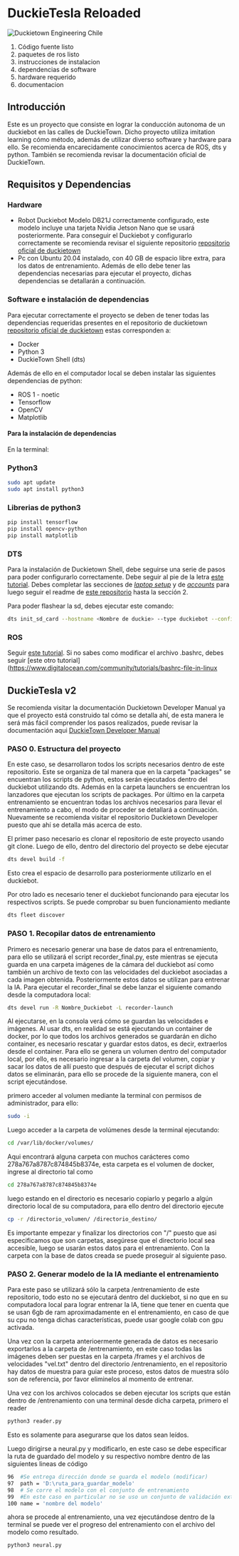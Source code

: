 # DuckieTesla Reloaded

![Duckietown Engineering Chile](https://github.com/Felipeipe/bitacoras-2023/blob/main/img/duckietown_engineering_chile.png?raw=true)

1. Código fuente listo
2. paquetes de ros listo
3. instrucciones de instalacion 
4. dependencias de software
5. hardware requerido
6. documentacion

## Introducción

Este es un proyecto que consiste en lograr la conducción autonoma de un duckiebot en las calles de DuckieTown. Dicho proyecto utiliza imitation learning cómo método, además de utilizar diverso software y hardware para ello. Se recomienda encarecidamente conocimientos acerca de ROS, dts y python. También se recomienda revisar la documentación oficial de DuckieTown. 

## Requisitos y Dependencias

### Hardware

- Robot Duckiebot Modelo DB21J correctamente configurado, este modelo incluye una tarjeta Nvidia Jetson Nano que se usará posteriormente. Para conseguir el Duckiebot y configurarlo correctamente se recomienda revisar el siguiente repositorio [repositorio oficial de duckietown](https://docs.duckietown.com/daffy/opmanual-duckiebot/intro.html)
- Pc con Ubuntu 20.04 instalado, con 40 GB de espacio libre extra, para los datos de entrenamiento. Además de ello debe tener las dependencias necesarias para ejecutar el proyecto, dichas dependencias se detallarán a continuación.
 
### Software e instalación de dependencias
Para ejecutar correctamente el proyecto se deben de tener todas las dependencias requeridas presentes en el repositorio de duckietown [repositorio oficial de duckietown](https://docs.duckietown.com/daffy/opmanual-duckiebot/intro.html) estas corresponden a:
- Docker
- Python 3
- DuckieTown Shell (dts)
  
Además de ello en el computador local se deben instalar las siguientes dependencias de python:
- ROS 1 - noetic
- Tensorflow
- OpenCV
- Matplotlib

#### Para la instalación de dependencias

En la terminal:

### Python3

```Bash
sudo apt update
sudo apt install python3
```

### Librerias de python3

```Bash
pip install tensorflow
pip install opencv-python
pip install matplotlib
```

### DTS

Para la instalación de Duckietown Shell, debe seguirse una serie de pasos para poder configurarlo correctamente. Debe seguir al pie de la letra [este tutorial](https://docs.duckietown.com/daffy/opmanual-duckiebot/setup/setup_laptop/setup_dependencies.html). Debes completar las secciones de [*laptop setup*](https://docs.duckietown.com/daffy/opmanual-duckiebot/setup/setup_laptop/index.html) y de [*accounts*](https://docs.duckietown.com/daffy/opmanual-duckiebot/setup/setup_account/index.html) para luego seguir el readme de [este repositorio](https://github.com/duckietown/duckietown-lx) hasta la sección 2.

Para poder flashear la sd, debes ejecutar este comando:

```Bash
dts init_sd_card --hostname <Nombre de duckie> --type duckiebot --configuration DB21J --wifi <WIFI>:<WIFI-password>
```

### ROS

Seguir [este tutorial](http://wiki.ros.org/noetic/Installation/Ubuntu). Si no sabes como modificar el archivo .bashrc, debes seguir [este otro tutorial](https://www.digitalocean.com/community/tutorials/bashrc-file-in-linux

## DuckieTesla v2
Se recomienda visitar la documentación Duckietown Developer Manual ya que el proyecto está construido tal cómo se detalla ahí, de esta manera le será más fácil comprender los pasos realizados, puede revisar la documentación aqui [DuckieTown Developer Manual](https://docs.duckietown.com/daffy/devmanual-software/intro.html)

### PASO 0. Estructura del proyecto
En este caso, se desarrollaron todos los scripts necesarios dentro de este repositorio. Este se organiza de tal manera que en la carpeta "packages" se encuentran los scripts de python, estos serán ejecutados dentro del duckiebot utilizando dts. Además en la carpeta launchers se encuentran los lanzadores que ejecutan los scripts de packages. Por último en la carpeta entrenamiento se encuentran todas los archivos necesarios para llevar el entrenamiento a cabo, el modo de proceder se detallará a continuación. Nuevamente se recomienda visitar el repositorio Duckietown Developer puesto que ahí se detalla más acerca de esto.

El primer paso necesario es clonar el repositorio de este proyecto usando git clone. Luego de ello, dentro del directorio del proyecto se debe ejecutar 

```Bash
dts devel build -f
```
Esto crea el espacio de desarrollo para posteriormente utilizarlo en el duckiebot.

Por otro lado es necesario tener el duckiebot funcionando para ejecutar los respectivos scripts. Se puede comprobar su buen funcionamiento mediante

```Bash
dts fleet discover
```

### PASO 1. Recopilar datos de entrenamiento
Primero es necesario generar una base de datos para el entrenamiento, para ello se utilizará el script recorder_final.py, este mientras se ejecuta guarda en una carpeta imágenes de la cámara del duckiebot así como también un archivo de texto con las velocidades del duckiebot asociadas a cada imagen obtenida. Posteriormente estos datos se utilizan para entrenar la IA. Para ejecutar el recorder_final se debe lanzar el siguiente comando desde la computadora local:

```Bash
dts devel run -R Nombre_Duckiebot -L recorder-launch
```

Al ejecutarse, en la consola verá cómo se guardan las velocidades e imágenes. Al usar dts, en realidad se está ejecutando un container de docker, por lo que todos los archivos generados se guardarán en dicho container, es necesario rescatar y guardar estos datos, es decir, extraerlos desde el container. Para ello se genera un volumen dentro del computador local, por ello, es necesario ingresar a la carpeta del volumen, copiar y sacar los datos de allí puesto que después de ejecutar el script dichos datos se eliminarán, para ello se procede de la siguiente manera, con el script ejecutándose.

primero acceder al volumen mediante la terminal con permisos de administrador, para ello:
```Bash
sudo -i 
```
Luego acceder a la carpeta de volúmenes desde la terminal ejecutando:
```Bash
cd /var/lib/docker/volumes/
```
Aqui encontrará alguna carpeta con muchos carácteres como 278a767a8787c874845b8374e, esta carpeta es el volumen de docker, ingrese al directorio tal como
```Bash
cd 278a767a8787c874845b8374e
```
luego estando en el directorio es necesario copiarlo y pegarlo a algún directorio local de su computadora, para ello dentro del directorio ejecute
```Bash
cp -r /directorio_volumen/ /directorio_destino/
```
Es importante empezar y finalizar los directorios con "/" puesto que asi especificamos que son carpetas, asegúrese que el directorio local sea accesible, luego se usarán estos datos para el entrenamiento.
Con la carpeta con la base de datos creada se puede proseguir al siguiente paso.

### PASO 2. Generar modelo de la IA mediante el entrenamiento
Para este paso se utilizará sólo la carpeta /entrenamiento de este repositorio, todo esto no se ejecutará dentro del duckiebot, si no que en su computadora local para lograr entrenar la IA, tiene que tener en cuenta que se usan 6gb de ram aproximadamente en el entrenamiento, en caso de que su cpu no tenga dichas características, puede usar google colab con gpu activada.

Una vez con la carpeta anterioermente generada de datos es necesario exportarlos a la carpeta de /entrenamiento, en este caso todas las imágenes deben ser puestas en la carpeta /frames y el archivos de velocidades "vel.txt" dentro del directorio /entrenamiento, en el repositorio hay datos de muestra para guiar este proceso, estos datos de muestra sólo son de referencia, por favor eliminelos al momento de entrenar.

Una vez con los archivos colocados se deben ejecutar los scripts que están dentro de /entrenamiento con una terminal desde dicha carpeta, primero el reader
```Bash
python3 reader.py 
```
Esto es solamente para asegurarse que los datos sean leídos.

Luego dirigirse a neural.py y modificarlo, en este caso se debe especificar la ruta de guardado del modelo y su respectivo nombre dentro de las siguientes lineas de código
```Bash
96  #Se entrega dirección donde se guarda el modelo (modificar)
97  path = 'D:\ruta_para_guardar_modelo'
98  # Se corre el modelo con el conjunto de entrenamiento
99  #En este caso en particular no se uso un conjunto de validación exterior
100 name = 'nombre del modelo'
```
ahora se procede al entrenamiento, una vez ejecutándose dentro de la terminal se puede ver el progreso del entrenamiento con el archivo del modelo como resultado.
```Bash
python3 neural.py 
```
